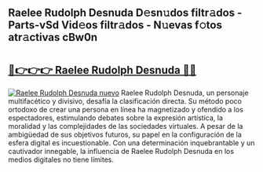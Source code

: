 ## Raelee Rudolph Desnuda D𝚎sn𝚞dos filtr𝚊dos - Parts-vSd Vid𝚎os filtr𝚊dos - N𝚞evas f𝚘tos atr𝚊ctivas cBw0n

# <h2><a href="http://mbdjoe.tromn.icu/?c=Raelee+Rudolph+Desnuda">🔗👉👉👉 Raelee Rudolph Desnuda 🔗🔗</a></h2>

[![Raelee Rudolph Desnuda nuevo](https://i.imgur.com/pEAQMta.gif)](http://mbdjoe.tromn.icu/?c=Raelee+Rudolph+Desnuda)
Raelee Rudolph Desnuda, un personaje multifacético y divisivo, desafía la clasificación directa. Su método poco ortodoxo de crear una persona en línea ha magnetizado y ofendido a los espectadores, estimulando debates sobre la expresión artística, la moralidad y las complejidades de las sociedades virtuales. A pesar de la ambigüedad de sus objetivos futuros, su papel en la configuración de la esfera digital es incuestionable. Con una determinación inquebrantable y un cautivador innegable, la influencia de Raelee Rudolph Desnuda en los medios digitales no tiene límites.
